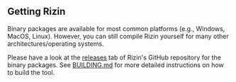 ## Getting Rizin

Binary packages are available for most common platforms (e.g., Windows, MacOS, Linux). However, you can still compile Rizin yourself for many other architectures/operating systems.

Please have a look at the [releases](https://github.com/rizinorg/rizin/releases) tab of Rizin's GitHub repository for the binary packages. See [BUILDING.md](https://github.com/rizinorg/rizin/blob/dev/BUILDING.md) for more detailed instructions on how to build the tool.
